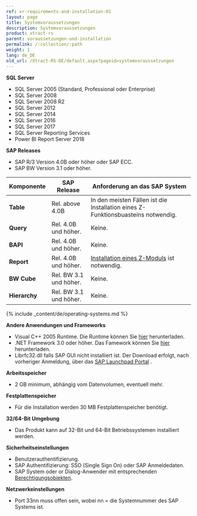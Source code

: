 ```yaml
---
ref: xr-requirements-and-installation-01
layout: page
title: Systemvoraussetzungen
description: Systemvoraussetzungen
product: xtract-rs
parent: voraussetzungen-und-installation
permalink: /:collection/:path
weight: 1
lang: de_DE
old_url: /Xtract-RS-DE/default.aspx?pageid=systemvoraussetzungen
---
```


**SQL Server**
 	
- SQL Server 2005 (Standard, Professional oder Enterprise)
- SQL Server 2008
- SQL Server 2008 R2
- SQL Server 2012
- SQL Server 2014
- SQL Server 2016
- SQL Server 2017
- SQL Server Reporting Services
- Power BI Report Server 2018

**SAP Releases**
 	
- SAP R/3 Version 4.0B oder höher oder SAP ECC.
- SAP BW Version 3.1 oder höher.

| Komponente    | SAP Release            | Anforderung an das SAP System                                        |
|---------------|------------------------|----------------------------------------------------------------------|
| **Table**     | Rel. above 4.0B        | In den meisten Fällen ist die Installation eines Z-Funktionsbuasteins notwendig. |
| **Query**     | Rel. 4.0B und höher.   | Keine.                                                               |
| **BAPI**      | Rel. 4.0B und höher.   | Keine.                                                               |
| **Report**    | Rel. 4.0B und höher.   | [Installation eines Z-Moduls](https://help.theobald-software.com/de/xtract-is/sap-customizing/report-funktionsbaustein-installieren) ist notwendig.                           |
| **BW Cube**   | Rel. BW 3.1 und höher. | Keine.                                                               |
| **Hierarchy** | Rel. BW 3.1 und höher. | Keine.                                                               |                                                

{% include _content/de/operating-systems.md %}

**Andere Anwendungen und Frameworks**
 	
- Visual C++ 2005 Runtime. Die Runtime können Sie [hier](https://www.microsoft.com/en-us/download/details.aspx?id=14431) herunterladen.
- .NET Framework 3.0 oder höher. Das Famework können Sie [hier](https://www.microsoft.com/en-us/download/details.aspx?id=21) herunterladen.
- Librfc32.dll falls SAP GUI nicht installiert ist. Der Download erfolgt, nach vorheriger Anmeldung, über das [SAP Launchpad Portal](https://launchpad.support.sap.com/) .

**Arbeitsspeicher**
 	
- 2 GB minimum, abhängig vom Datenvolumen, eventuell mehr.

**Festplattenspeicher**
 	
- Für die Installation werden 30 MB Festplattenspeicher benötigt.

**32/64-Bit Umgebung**
 	
- Das Produkt kann auf 32-Bit und 64-Bit Betriebssystemen installiert werden.

**Sicherheitseinstellungen**
 	
- Benutzerauthentifizierung.
- SAP Authentifizierung: SSO (Single Sign On) oder SAP Anmeldedaten.
- SAP System oder or Dialog-Anwender mit entsprechenden [Berechtigungsobjekten](https://kb.theobald-software.com/sap/authority-objects---sap-user-rights).

**Netzwerkeinstellungen**
 	
- Port 33nn muss offen sein, wobei nn = die Systemnummer des SAP Systems ist.
